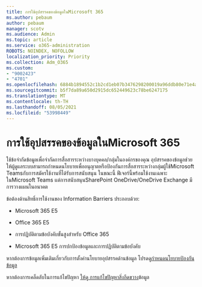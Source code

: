 ```yaml
---
title: การใช้อุปสรรคของข้อมูลในMicrosoft 365
ms.author: pebaum
author: pebaum
manager: scotv
ms.audience: Admin
ms.topic: article
ms.service: o365-administration
ROBOTS: NOINDEX, NOFOLLOW
localization_priority: Priority
ms.collection: Adm_O365
ms.custom:
- "9002423"
- "4701"
ms.openlocfilehash: 6884b1894552c1b2cd1eb07b3476298200019a96ddb80e71e4ab5138015b40ac
ms.sourcegitcommit: b5f7da89a650d2915dc652449623c78be6247175
ms.translationtype: MT
ms.contentlocale: th-TH
ms.lasthandoff: 08/05/2021
ms.locfileid: "53998449"
---
```

# <a name="using-information-barriers-in-microsoft-365"></a>การใช้อุปสรรคของข้อมูลในMicrosoft 365

ใช้ข้อจํากัดข้อมูลเพื่อจํากัดการสื่อสารระหว่างบางบุคคล/กลุ่มในองค์กรของคุณ อุปสรรคของข้อมูลช่วยให้ผู้ดูแลระบบสามารถกําหนดนโยบายเพื่ออนุญาตหรือป้องกันการสื่อสารระหว่างกลุ่มผู้ใช้Microsoft Teamsกับการสมัครใช้งานที่ได้รับการสนับสนุน  ในขณะนี้ ฟีเจอร์นี้พร้อมใช้งานเฉพาะในMicrosoft Teams แต่การสนับสนุนSharePoint OneDrive/OneDrive Exchange มีการวางแผนในอนาคต

ข้อต้องด้านสิทธิ์การใช้งานของ Information Barriers ประกอบด้วย:

- Microsoft 365 E5

- Office 365 E5

- การปฏิบัติตามข้อบังคับขั้นสูงสําหรับ Office 365

- Microsoft 365 E5 การปกป้องข้อมูลและการปฏิบัติตามข้อบังคับ

หากต้องการข้อมูลเพิ่มเติมเกี่ยวกับการตั้งค่านโยบายอุปสรรคด้านข้อมูล โปรดดู[กําหนดนโยบายป้องกันข้อมูล](https://docs.microsoft.com/microsoft-365/compliance/information-barriers-policies)

หากต้องการเคล็ดลับในการแก้ไขปัญหา [ให้ดู การแก้ไขปัญหาสิ่งกีดขวาง](https://docs.microsoft.com/microsoft-365/compliance/information-barriers-troubleshooting)ข้อมูล
